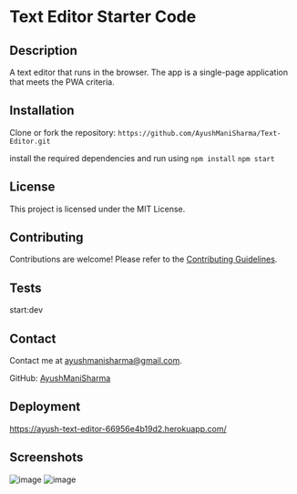 # Text Editor Starter Code

## Description

A text editor that runs in the browser. The app is a single-page application that meets the PWA criteria.

## Installation
Clone or fork the repository:
`https://github.com/AyushManiSharma/Text-Editor.git`

install the required dependencies and run using
`npm install`
`npm start`

## License

This project is licensed under the MIT License.

## Contributing

Contributions are welcome! Please refer to the [Contributing Guidelines](CONTRIBUTING.md).

## Tests

start:dev

## Contact

Contact me at ayushmanisharma@gmail.com.

GitHub: [AyushManiSharma](https://github.com/AyushManiSharma)

## Deployment
https://ayush-text-editor-66956e4b19d2.herokuapp.com/

## Screenshots
![image](https://github.com/AyushManiSharma/Text-Editor/assets/22526788/af82f727-55ee-4d57-9d0e-e2cfe00bb473)
![image](https://github.com/AyushManiSharma/Text-Editor/assets/22526788/eeae8612-28d8-4088-bf54-7c86bc971da9)

